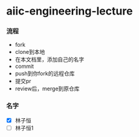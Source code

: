 # aiic-engineering-lecture

### 流程
* fork
* clone到本地
* 在本文档里，添加自己的名字
* commit
* push到你fork的远程仓库
* 提交pr
* review后，merge到原仓库


### 名字
- [x] 林子恒
- [ ] 林子恒1
